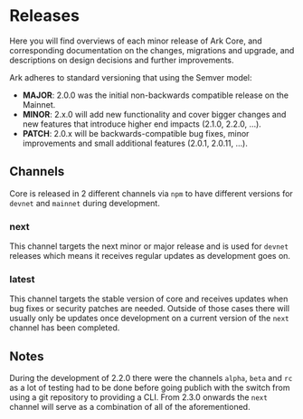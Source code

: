 # Releases

Here you will find overviews of each minor release of Ark Core, and corresponding documentation on the changes, migrations and upgrade, and descriptions on design decisions and further improvements.

Ark adheres to standard versioning that using the Semver model:

- **MAJOR**: 2.0.0 was the initial non-backwards compatible release on the Mainnet.
- **MINOR**: 2.x.0 will add new functionality and cover bigger changes and new features that introduce higher end impacts (2.1.0, 2.2.0, …).
- **PATCH**: 2.0.x will be backwards-compatible bug fixes, minor improvements and small additional features (2.0.1, 2.0.11, …).

## Channels

Core is released in 2 different channels via `npm` to have different versions for `devnet` and `mainnet` during development.

### next

This channel targets the next minor or major release and is used for `devnet` releases which means it receives regular updates as development goes on.

### latest

This channel targets the stable version of core and receives updates when bug fixes or security patches are needed. Outside of those cases there will usually only be updates once development on a current version of the `next` channel has been completed.

## Notes

During the development of 2.2.0 there were the channels `alpha`, `beta` and `rc` as a lot of testing had to be done before going publich with the switch from using a git repository to providing a CLI. From 2.3.0 onwards the `next` channel will serve as a combination of all of the aforementioned.
